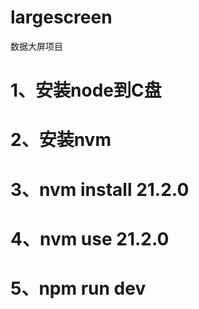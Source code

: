 # largescreen
数据大屏项目

# 1、安装node到C盘

# 2、安装nvm

# 3、nvm install 21.2.0

# 4、nvm use 21.2.0

# 5、npm run   dev
